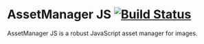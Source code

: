 AssetManager JS [![Build Status](https://travis-ci.org/ain/assetmanager-js.png)](https://travis-ci.org/ain/assetmanager-js)
===============

AssetManager JS is a robust JavaScript asset manager for images.
